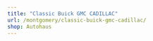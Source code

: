 ```yaml
---
title: "Classic Buick GMC CADILLAC"
url: /montgomery/classic-buick-gmc-cadillac/
shop: Autohaus
---
```

